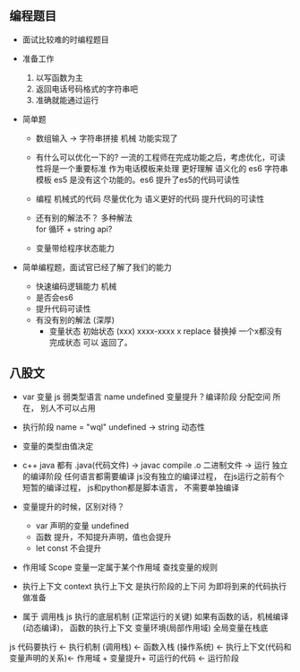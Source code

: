 ## 编程题目
  - 面试比较难的时编程题目
  - 准备工作
    1. 以写函数为主
    2. 返回电话号码格式的字符串吧
    3. 准确就能通过运行

  - 简单题
    - 数组输入 -> 字符串拼接   机械
      功能实现了
    - 有什么可以优化一下的?
      一流的工程师在完成功能之后，考虑优化，可读性将是一个重要标准
      作为电话模板来处理 更好理解  语义化的 
      es6 字符串模板  es5 是没有这个功能的。es6 提升了es5的代码可读性

    - 编程 机械式的代码 尽量优化为 语义更好的代码 提升代码的可读性
    - 还有别的解法不？ 多种解法  
      for 循环 + string api?

    - 变量带给程序状态能力

  - 简单编程题，面试官已经了解了我们的能力
    - 快速编码逻辑能力  机械
    - 是否会es6
    - 提升代码可读性 
    - 有没有别的解法 (深厚)
      - 变量状态
        初始状态 (xxx) xxxx-xxxx
        x replace 替换掉
        一个x都没有  完成状态 可以 返回了。

## 八股文
  - var 变量 js 弱类型语言
    name undefined  变量提升？编译阶段
    分配空间 所在， 别人不可以占用
  - 执行阶段 name = "wql"
    undefined -> string 动态性
  - 变量的类型由值决定
  - c++ java 都有 .java(代码文件) -> javac compile  .o 二进制文件 -> 运行
    独立的编译阶段
    任何语言都需要编译
    js没有独立的编译过程， 在js运行之前有个短暂的编译过程， js和python都是脚本语言，
    不需要单独编译

  - 变量提升的时候，区别对待？
    - var 声明的变量 undefined
    - 函数 提升，不知提升声明，值也会提升
    - let const 不会提升

  - 作用域 Scope
    变量一定属于某个作用域 
    查找变量的规则

  - 执行上下文 context 
    执行上下文 是执行阶段的上下问 为即将到来的代码执行做准备

  - 属于 调用栈
    js 执行的底层机制  (正常运行的关键)
    如果有函数的话，机械编译(动态编译)，
    函数的执行上下文 变量环境(局部作用域)
    全局变量在栈底


  js 代码要执行 <- 执行机制 (调用栈) <- 函数入栈 (操作系统) <- 执行上下文(代码和变量声明的关系)<- 作用域 + 变量提升+ 可运行的代码 <- 运行阶段